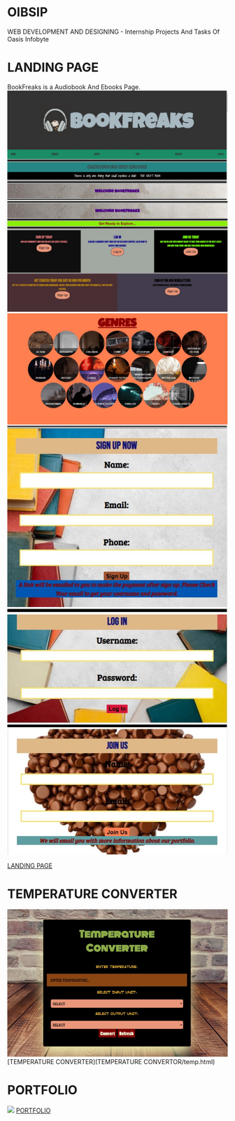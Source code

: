 # OIBSIP
WEB DEVELOPMENT AND DESIGNING - Internship Projects And Tasks Of Oasis Infobyte

# LANDING PAGE
BookFreaks is a Audiobook And Ebooks Page.
![BookFreaks](T1-LANDING-PAGE/lpimages/lpage1.jpg)
![Call to Action Blocks](T1-LANDING-PAGE/lpimages/lppagecta.jpg)
![Genres](T1-LANDING-PAGE/lpimages/lppagegenre.jpg)
![sign up block](T1-LANDING-PAGE/lpimages/lppagesignup.jpg)
![Log In and Join Us](T1-LANDING-PAGE/lpimages/lppagelogjoin.jpg)

[LANDING PAGE](T1-LANDING-PAGE/landingpage.html)

# TEMPERATURE CONVERTER
![](PORTFOLIO/portfoliopics/project1.jpg)
[TEMPERATURE CONVERTER](TEMPERATURE CONVERTOR/temp.html)

# PORTFOLIO
![](portfoliopage.jpg)
[PORTFOLIO](PORTFOLIO/portfolio.html)
